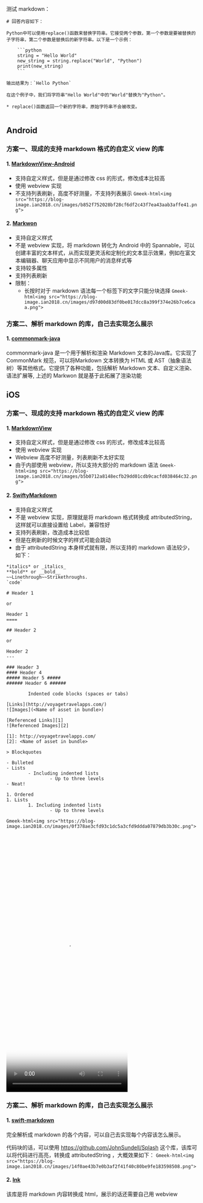 测试 markdown：
```
# 回答内容如下：

Python中可以使用replace()函数来替换字符串。它接受两个参数，第一个参数是要被替换的子字符串，第二个参数是替换后的新字符串。以下是一个示例：

    ```python
    string = "Hello World"
    new_string = string.replace("World", "Python")
    print(new_string)
    ```

输出结果为：`Hello Python`

在这个例子中，我们将字符串"Hello World"中的"World"替换为"Python"。

* replace()函数返回一个新的字符串，原始字符串不会被改变。
    
```

## Android 

### 方案一、现成的支持 markdown 格式的自定义 view 的库

#### 1. [MarkdownView-Android](https://github.com/mukeshsolanki/MarkdownView-Android)

- 支持自定义样式，但是是通过修改 css 的形式，修改成本比较高
- 使用 webview 实现
- 不支持列表刷新，高度不好测量，不支持列表展示
`Gmeek-html<img src="https://blog-image.ian2018.cn/images/b852f752028bf28cf6df2c43f7ea43aab3affe41.png">`

#### 2. [Markwon](https://github.com/noties/Markwon)

- 支持自定义样式
- 不是 webview 实现，将 markdown 转化为 Android 中的 Spannable，可以创建丰富的文本样式，从而实现更灵活和定制化的文本显示效果，例如在富文本编辑器、聊天应用中显示不同用户的消息样式等
- 支持较多属性
- 支持列表刷新
- 限制：
  - 长按时对于 markdown 语法每一个标签下的文字只能分块选择
`Gmeek-html<img src="https://blog-image.ian2018.cn/images/d97d00d83df0be017dcc8a399f374e26b7ce6caa.png">`

### 方案二、解析 markdown 的库，自己去实现怎么展示

#### 1. [commonmark-java](https://github.com/commonmark/commonmark-java)

commonmark-java 是一个用于解析和渲染 Markdown 文本的Java库。它实现了 CommonMark 规范，可以将Markdown 文本转换为 HTML 或 AST（抽象语法树）等其他格式。它提供了各种功能，包括解析 Markdown 文本、自定义渲染、语法扩展等, 上述的 Markwon 就是基于此拓展了渲染功能

## iOS

### 方案一、现成的支持 markdown 格式的自定义 view 的库

#### 1. [MarkdownView](https://github.com/keitaoouchi/MarkdownView)

- 支持自定义样式，但是是通过修改 css 的形式，修改成本比较高
- 使用 webview 实现
- Webview 高度不好测量，列表刷新不太好实现
- 由于内部使用 webview，所以支持大部分的 markdown 语法
`Gmeek-html<img src="https://blog-image.ian2018.cn/images/b5b0712a8148ecfb29dd01cdb9cacfd038464c32.png">`

#### 2. [SwiftyMarkdown](https://github.com/SimonFairbairn/SwiftyMarkdown)
- 支持自定义样式
- 不是 webview 实现，原理就是将 markdown 格式转换成 attributedString，这样就可以直接设置给 Label，兼容性好
- 支持列表刷新，改造成本比较低
- 但是在刷新的时候文字的样式可能会跳动
- 由于 attributedString 本身样式就有限，所以支持的 markdown 语法较少，如下：
```
*italics* or _italics_
**bold** or __bold__
~~Linethrough~~Strikethroughs. 
`code`

# Header 1

or

Header 1
====

## Header 2

or

Header 2
---

### Header 3
#### Header 4
##### Header 5 #####
###### Header 6 ######

        Indented code blocks (spaces or tabs)

[Links](http://voyagetravelapps.com/)
![Images](<Name of asset in bundle>)

[Referenced Links][1]
![Referenced Images][2]

[1]: http://voyagetravelapps.com/
[2]: <Name of asset in bundle>

> Blockquotes

- Bulleted
- Lists
        - Including indented lists
                - Up to three levels
- Neat!

1. Ordered
1. Lists
        1. Including indented lists
                - Up to three levels
```
`Gmeek-html<img src="https://blog-image.ian2018.cn/images/0f378ae3cfd93c1dc5a3cfd9ddda07879db3b30c.png">`

<video width="320" height="680"   controls poster="https://blog-image.ian2018.cn/images/ae89321dd645e6809634ba8fe961731da0601014.png">
    <source src="https://blog-image.ian2018.cn/images/23179ed0b683c78e88569d347664426981319712.mov" type="video/mp4">
</video>

### 方案二、解析 markdown 的库，自己去实现怎么展示

#### 1. [swift-markdown](https://github.com/apple/swift-markdown)

完全解析成 markdown 的各个内容，可以自己去实现每个内容该怎么展示。

代码块的话，可以使用 https://github.com/JohnSundell/Splash 这个库，该库可以将代码进行高亮，转换成 attributedString ，大概效果如下：
`Gmeek-html<img src="https://blog-image.ian2018.cn/images/14f0ae43b7e0b3af2f41f40c80be9fe183598508.png">`

#### 2. [Ink](https://github.com/JohnSundell/Ink)

该库是将 markdown 内容转换成 html，展示的话还需要自己用 webview
<!-- ##{"timestamp":1688006431}## -->